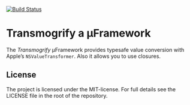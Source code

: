 [![Build Status](https://travis-ci.org/rastersize/Transmogrify.svg)](https://travis-ci.org/rastersize/Transmogrify)

# Transmogrify a µFramework
The _Transmogrify_ µFramework provides typesafe value conversion with Apple’s `NSValueTransformer`. Also it allows you to use closures.

## License
The project is licensed under the MIT-license. For full details see the LICENSE file in the root of the repository.
